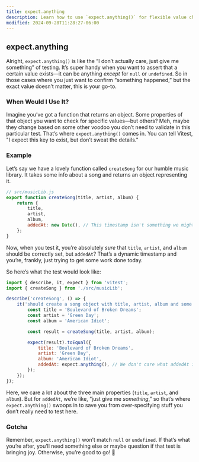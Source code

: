 ```yaml
---
title: expect.anything
description: Learn how to use `expect.anything()` for flexible value checks.
modified: 2024-09-28T11:28:27-06:00
---
```


## expect.anything

Alright, `expect.anything()` is like the “I don’t actually care, just give me something” of testing. It’s super handy when you want to assert that a certain value exists—it can be anything _except_ for `null` or `undefined`. So in those cases where you just want to confirm “something happened,” but the exact value doesn’t matter, this is your go-to.

### When Would I Use It?

Imagine you’ve got a function that returns an object. Some properties of that object you want to check for specific values—but others? Meh, maybe they change based on some other voodoo you don’t need to validate in this particular test. That’s where `expect.anything()` comes in. You can tell Vitest, "I expect this key to exist, but don’t sweat the details."

### Example

Let’s say we have a lovely function called `createSong` for our humble music library. It takes some info about a song and returns an object representing it.

```javascript
// src/musicLib.js
export function createSong(title, artist, album) {
	return {
		title,
		artist,
		album,
		addedAt: new Date(), // This timestamp isn't something we might care about in every test.
	};
}
```

Now, when you test it, you’re absolutely _sure_ that `title`, `artist`, and `album` should be correctly set, but `addedAt`? That’s a dynamic timestamp and you’re, frankly, just trying to get some work done today.

So here’s what the test would look like:

```javascript
import { describe, it, expect } from 'vitest';
import { createSong } from './src/musicLib';

describe('createSong', () => {
	it('should create a song object with title, artist, album and some timestamp', () => {
		const title = 'Boulevard of Broken Dreams';
		const artist = 'Green Day';
		const album = 'American Idiot';

		const result = createSong(title, artist, album);

		expect(result).toEqual({
			title: 'Boulevard of Broken Dreams',
			artist: 'Green Day',
			album: 'American Idiot',
			addedAt: expect.anything(), // We don't care what addedAt is, as long as it's not null or undefined.
		});
	});
});
```

Here, we care a lot about the three main properties (`title`, `artist`, and `album`). But for `addedAt`, we’re like, “just give me _something_,” so that’s where `expect.anything()` swoops in to save you from over-specifying stuff you don’t really need to test here.

### Gotcha

Remember, `expect.anything()` won’t match `null` or `undefined`. If that’s what you’re after, you’ll need something else or maybe question if that test is bringing joy. Otherwise, you’re good to go! 🎸
